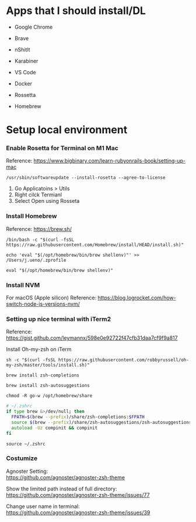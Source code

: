 # Apps that I should install/DL
- Google Chrome   
- Brave   
- nShitlt  
- Karabiner  
- VS Code  
- Docker  

- Rossetta
- Homebrew

# Setup local environment

### Enable Rosetta for Terminal on M1 Mac
Reference: https://www.bigbinary.com/learn-rubyonrails-book/setting-up-mac

```shell
/usr/sbin/softwareupdate --install-rosetta --agree-to-license
```
1. Go Applicatoins > Utils
2. Right cilck Termianl
3. Select Open using Rosseta

### Install Homebrew
Reference: https://brew.sh/
```shell
/bin/bash -c "$(curl -fsSL https://raw.githubusercontent.com/Homebrew/install/HEAD/install.sh)"
```
```shell
echo 'eval "$(/opt/homebrew/bin/brew shellenv)"' >> /Users/j.ueno/.zprofile
```
```shell
eval "$(/opt/homebrew/bin/brew shellenv)"
```

### Install NVM
For macOS (Apple silicon)
Reference: https://blog.logrocket.com/how-switch-node-js-versions-nvm/


### Setting up nice terminal with iTerm2
Reference: https://gist.github.com/leymannx/598e0e92722f47cfb31daa7cf9f9a817

Install Oh-my-zsh on iTerm
```shell
sh -c "$(curl -fsSL https://raw.githubusercontent.com/robbyrussell/oh-my-zsh/master/tools/install.sh)"
```

```shell
brew install zsh-completions
```
```shell
brew install zsh-autosuggestions
```
```shell
chmod -R go-w /opt/homebrew/share
```

```zsh
# ~/.zshrc
if type brew &>/dev/null; then
  FPATH=$(brew --prefix)/share/zsh-completions:$FPATH
  source $(brew --prefix)/share/zsh-autosuggestions/zsh-autosuggestions.zsh
  autoload -Uz compinit && compinit
fi
```
```shell
source ~/.zshrc
```

### Costumize

Agnoster Setting:  
https://github.com/agnoster/agnoster-zsh-theme

Show the limited path instead of full directory:  
https://github.com/agnoster/agnoster-zsh-theme/issues/77

Change user name in terminal:  
https://github.com/agnoster/agnoster-zsh-theme/issues/39